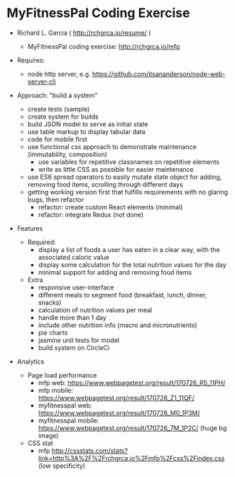 # MyFitnessPal Coding Exercise

* Richard L. Garcia ( http://rchgrca.io/resume/ )
  * MyFitnessPal coding exercise:  http://rchgrca.io/mfp

* Requires:
  * node http server, e.g. https://github.com/itsananderson/node-web-server-cli

* Approach: "build a system"
  * create tests (sample)
  * create system for builds
  * build JSON model to serve as initial state
  * use table markup to display tabular data
  * code for mobile first
  * use functional css approach to demonstrate maintenance (immutability, composition)
    * use variables for repetitive classnames on repetitive elements
    * write as little CSS as possible for easier maintenance
  * use ES6 spread operators to easily mutate state object for adding, removing food items, scrolling through different days
  * getting working version first that fulfills requirements with no glaring bugs, then refactor
    * refactor: create custom React elements <MyElement foo={}/> (minimal)
    * refactor: integrate Redux (not done)

* Features  
  * Required:
    * display a list of foods a user has eaten in a clear way, with the associated caloric value
    * display some calculation for the total nutrition values for the day
    * minimal support for adding and removing food items
  * Extra
    * responsive user-interface
    * different meals to segment food (breakfast, lunch, dinner, snacks)
    * calculation of nutrition values per meal
    * handle more than 1 day
    * include other nutrition info (macro and micronutrients)
    * pie charts
    * jasmine unit tests for model
    * build system on CircleCi

* Analytics
  * Page load performance
    * mfp web: https://www.webpagetest.org/result/170726_R5_11PH/
    * mfp mobile: https://www.webpagetest.org/result/170726_Z1_11QF/
    * myfitnesspal web: https://www.webpagetest.org/result/170726_M0_1P3M/
    * myfitnesspal mobile: https://www.webpagetest.org/result/170726_7M_1P2C/  (huge bg image)
  * CSS stat
    * mfp http://cssstats.com/stats?link=http%3A%2F%2Frchgrca.io%2Fmfp%2Fcss%2Findex.css (low specificity)
